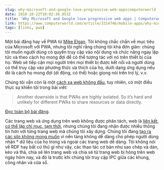 ```yaml
---
slug: why-microsoft-and-google-love-progressive-web-appscomputerworld
date: 2018-10-22T10:02:36.853Z
title: 'Why Microsoft and Google love progressive web apps | Computerworld'
link: https://www.computerworld.com/article/3314746/mobile-apps/why-microsoft-and-google-love-progressive-web-apps.html
tags: [links, pwa]
---
```

Một bài đăng hay về PWA từ [Mike Elgan](https://elgan.com/). Tôi không chắc chắn về mục tiêu của Microsoft với PWA, nhưng tôi nghĩ rằng chúng tôi khá đơn giản: chúng tôi muốn người dùng có quyền truy cập vào nội dung và chức năng ngay lập tức và theo cách họ mong đợi để có thể tương tác với nó trên thiết bị của họ. Web sẽ tiếp cận mọi người trên mọi thiết bị được kết nối và người dùng có thể truy cập vào phương thức ưa thích của họ, dưới dạng ứng dụng nếu đó là cách họ mong đợi (di động, có thể) hoặc giọng nói trên trợ lý, v.v.

Chúng tôi vẫn còn là một [cách xa web không đầu](/the-headless-web/), tuy nhiên, có một điều thực sự khiến tôi trong bài viết:

> Another downside is that PWAs are highly isolated. So it&#x2019;s hard and unlikely for different PWAs to share resources or data directly.
> 
> 


[Đọc toàn bộ bài đăng](https://www.computerworld.com/article/3314746/mobile-apps/why-microsoft-and-google-love-progressive-web-apps.html).

Các trang web và ứng dụng trên web không được phân tách, web là [liên kết, có thể lập chỉ mục, tạm thời](/slice-the-web/), nhưng chúng tôi đang nhận được nhiều thông tin hơn với từng trang web mà chúng tôi xây dựng. Chúng tôi đang [tạo ra các silo không mong muốn](https://paul.kinlan.me/unintended-silos/) vì nền tảng không dễ dàng cho phép người dùng nhận * dữ liệu của họ trong và ngoài các trang web dễ dàng. Tôi không nói về RDF hay bất cứ thứ gì như vậy, các thao tác cơ bản như sao chép và dán, kéo và thả, chia sẻ lên trang web và chia sẻ từ trang web bị hỏng trên web ngày hôm nay, và đó là trước khi chúng tôi truy cập IPC giữa các khung, công nhân và cửa sổ.
